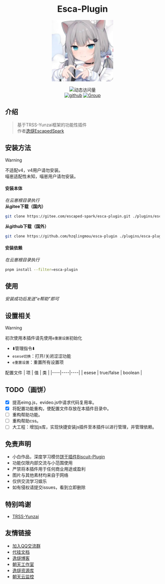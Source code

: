 <div align="center">

# Esca-Plugin

<img src="./logo/1.png" width = 200px height = 200px />

<br>

![动态访问量](https://count.kjchmc.cn/get/@esca-plugin?theme=rule34)<br>
[![github](https://img.shields.io/badge/Gihub-逸燧插件-skyblue?style=flat-square&logo=github)](https://github.com/hzqlingmou/esca-plugin)  [![Group](https://img.shields.io/badge/QQ交流群-958866155-red?style=flat-square&logo=GroupMe&logoColor=white)](https://qm.qq.com/q/Mf1D9HuL0u)

</div>

## 介绍
> 基于TRSS-Yunzai框架的功能性插件 <br>
> 作者[逸燧EscapedSpark](https://escaped.icu)

## 安装方法

> [!warning]
> 不适配v4，v4用户请勿安装。 <br>
> 喵崽适配性未知，喵崽用户请勿安装。

#### 安装本体
*在云崽根目录执行* <br>
**从gitee下载（国内）**
```bash
git clone https://gitee.com/escaped-spark/esca-plugin.git ./plugins/esca-plugin
```

**从github下载（国外）**
```bash
git clone https://github.com/hzqlingmou/esca-plugin ./plugins/esca-plugin
```

#### 安装依赖
*在云崽根目录执行*
```bash
pnpm install --filter=esca-plugin
```

## 使用
*安装成功后发送“e帮助”即可*

## 设置相关

> [!warning]
> 初次使用本插件请先使用`e重置设置`初始化

- ⬇️管理指令⬇️
- `esese切换`：打开/关闭涩涩功能
- `e重置设置`：重置所有设置项

配置文件
| 项 | 值 | 类 |
|----|----|----|
| esese | true/false | boolean |

## TODO（画饼）

- [x] 提高eimg.js，evideo.js中请求代码复用率。
- [x] 将配置功能重构，使配置文件存放在本插件目录中。
- [ ] 重构帮助功能。
- [ ] 重构帮助css。
- [ ] 大工程：增加js库，实现快捷安装js插件至本插件以进行管理，并管理依赖。

## 免责声明

- 小白作品，深度学习模仿[饼干插件Biscuit-Plugin](https://gitee.com/Yummy-cookie/biscuit-plugin)
- 功能仅限内部交流与小范围使用
- 严禁将本插件用于任何商业用途或盈利
- 图片与其他素材均来自于网络
- 仅供交流学习娱乐
- 如有侵权请提交issues，看到立即删除

## 特别鸣谢
- [TRSS-Yunzai](https://trss.me)

## 友情链接
- [加入QQ交流群](https://qm.qq.com/q/Mf1D9HuL0u)
- [代挂文档](https://botdocs.escateam.icu)
- [逸燧博客](https://escaped.icu)
- [朝天工作室](https://escateam.icu)
- [逸燧资源库](https://mirror.escateam.icu)
- [朝天云监控](https://status.escateam.icu)
